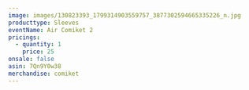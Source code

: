 ```yaml
---
image: images/130823393_1799314903559757_3877302594665335226_n.jpg
producttype: Sleeves
eventName: Air Comiket 2
pricings:
  - quantity: 1
    price: 25
onsale: false
asin: 7Qn9Y0w38
merchandise: comiket
---
```

